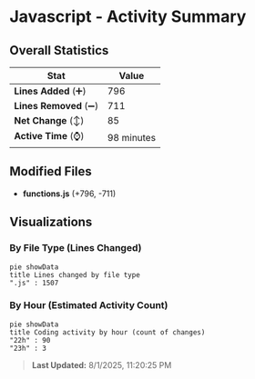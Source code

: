 # Javascript - Activity Summary 

## Overall Statistics

| Stat                   | Value                                                             |
| ---------------------- | ----------------------------------------------------------------- |
| **Lines Added** (➕)   | 796                                          |
| **Lines Removed** (➖) | 711                                        |
| **Net Change** (↕)    | 85                |
| **Active Time** (⌚)   | 98 minutes |


## Modified Files
- **functions.js** (+796, -711)

## Visualizations

### By File Type (Lines Changed)

```mermaid
pie showData
title Lines changed by file type
".js" : 1507
```

### By Hour (Estimated Activity Count)

```mermaid
pie showData
title Coding activity by hour (count of changes)
"22h" : 90
"23h" : 3
```


> **Last Updated:** 8/1/2025, 11:20:25 PM